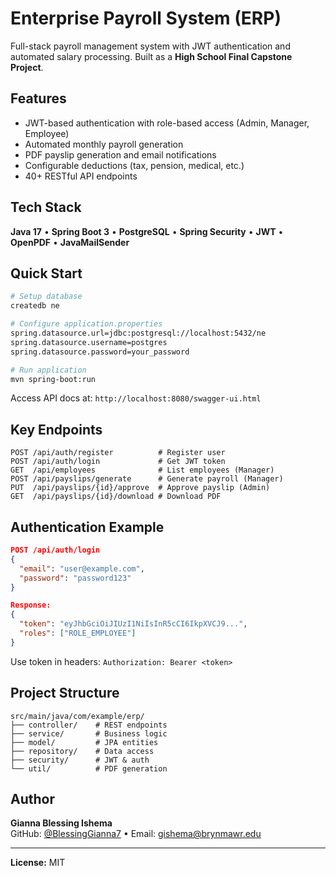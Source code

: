 # Enterprise Payroll System (ERP)

Full-stack payroll management system with JWT authentication and automated salary processing. Built as a **High School Final Capstone Project**.

## Features
- JWT-based authentication with role-based access (Admin, Manager, Employee)
- Automated monthly payroll generation
- PDF payslip generation and email notifications
- Configurable deductions (tax, pension, medical, etc.)
- 40+ RESTful API endpoints

## Tech Stack
**Java 17** • **Spring Boot 3** • **PostgreSQL** • **Spring Security** • **JWT** • **OpenPDF** • **JavaMailSender**

## Quick Start

```bash
# Setup database
createdb ne

# Configure application.properties
spring.datasource.url=jdbc:postgresql://localhost:5432/ne
spring.datasource.username=postgres
spring.datasource.password=your_password

# Run application
mvn spring-boot:run
```

Access API docs at: `http://localhost:8080/swagger-ui.html`

## Key Endpoints

```http
POST /api/auth/register          # Register user
POST /api/auth/login             # Get JWT token
GET  /api/employees              # List employees (Manager)
POST /api/payslips/generate      # Generate payroll (Manager)
PUT  /api/payslips/{id}/approve  # Approve payslip (Admin)
GET  /api/payslips/{id}/download # Download PDF
```

## Authentication Example

```json
POST /api/auth/login
{
  "email": "user@example.com",
  "password": "password123"
}

Response:
{
  "token": "eyJhbGciOiJIUzI1NiIsInR5cCI6IkpXVCJ9...",
  "roles": ["ROLE_EMPLOYEE"]
}
```

Use token in headers: `Authorization: Bearer <token>`


## Project Structure
```
src/main/java/com/example/erp/
├── controller/    # REST endpoints
├── service/       # Business logic
├── model/         # JPA entities
├── repository/    # Data access
├── security/      # JWT & auth
└── util/          # PDF generation
```

## Author
**Gianna Blessing Ishema**  
GitHub: [@BlessingGianna7](https://github.com/BlessingGianna7) • Email: gishema@brynmawr.edu

---

**License:** MIT
